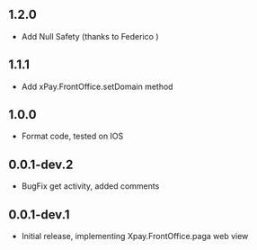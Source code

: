 ## 1.2.0

* Add Null Safety (thanks to Federico )

## 1.1.1

* Add xPay.FrontOffice.setDomain method

## 1.0.0

* Format code, tested on IOS

## 0.0.1-dev.2

* BugFix get activity, added comments

## 0.0.1-dev.1

* Initial release, implementing Xpay.FrontOffice.paga web view
